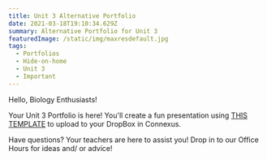 ```yaml
---
title: Unit 3 Alternative Portfolio
date: 2021-03-18T19:10:34.629Z
summary: Alternative Portfolio for Unit 3
featuredImage: /static/img/maxresdefault.jpg
tags:
  - Portfolios
  - Hide-on-home
  - Unit 3
  - Important
---
```


Hello, Biology Enthusiasts!

Your Unit 3 Portfolio is here! You'll create a fun presentation using [THIS TEMPLATE](https://docs.google.com/presentation/d/1RVHmJaMo2KZpGQGaER-qvDUagkEtPEICU6B5zz33Yrc/edit?usp=sharing) to upload to your DropBox in Connexus.

Have questions? Your teachers are here to assist you! Drop in to our Office Hours for ideas and/ or advice!
